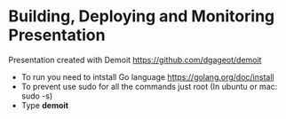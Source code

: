 # Building, Deploying and Monitoring Presentation

Presentation created with Demoit https://github.com/dgageot/demoit

- To run you need to intstall Go language https://golang.org/doc/install
- To prevent use sudo for all the commands just root (In ubuntu or mac: sudo -s)
- Type **demoit**
